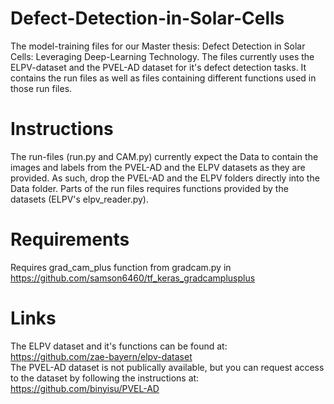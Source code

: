 # Defect-Detection-in-Solar-Cells
The model-training files for our Master thesis: Defect Detection in Solar Cells: Leveraging Deep-Learning Technology. The files currently uses the ELPV-dataset and the PVEL-AD dataset for it's defect detection tasks. It contains the run files as well as files containing different functions used in those run files.

# Instructions
The run-files (run.py and CAM.py) currently expect the Data to contain the images and labels from the PVEL-AD and the ELPV datasets as they are provided. As such, drop the PVEL-AD and the ELPV folders directly into the Data folder. Parts of the run files requires functions provided by the datasets (ELPV's elpv_reader.py).

# Requirements
Requires grad_cam_plus function from gradcam.py in https://github.com/samson6460/tf_keras_gradcamplusplus

# Links

The ELPV dataset and it's functions can be found at: https://github.com/zae-bayern/elpv-dataset <br />
The PVEL-AD dataset is not publically available, but you can request access to the dataset by following the instructions at: https://github.com/binyisu/PVEL-AD

